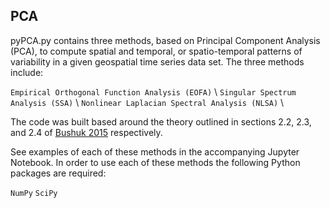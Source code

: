 ## PCA
pyPCA.py contains three methods, based on Principal Component Analysis (PCA), to compute spatial and temporal, or spatio-temporal patterns of variability in a given geospatial time series data set. The three methods include:

`Empirical Orthogonal Function Analysis (EOFA)` \\
`Singular Spectrum Analysis (SSA)` \\
`Nonlinear Laplacian Spectral Analysis (NLSA)` \\

The code was built based around the theory outlined in sections 2.2, 2.3, and 2.4 of [Bushuk 2015](https://search.proquest.com/docview/1711150581?pq-origsite=gscholar&fromopenview=true) respectively.

See examples of each of these methods in the accompanying Jupyter Notebook. In order to use each of these methods the following Python packages are required:

`NumPy`
`SciPy`



